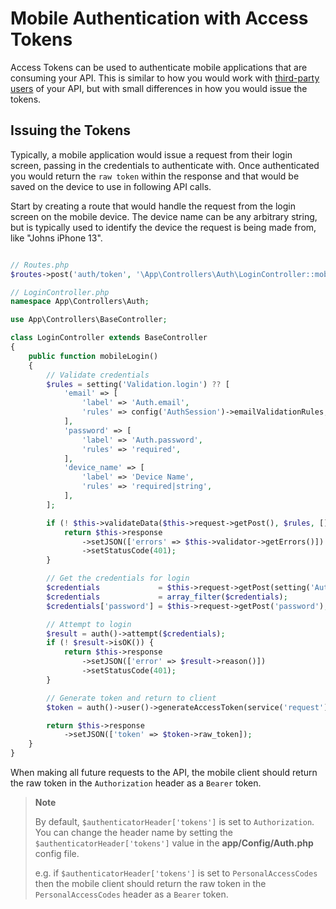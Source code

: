 # Mobile Authentication with Access Tokens

Access Tokens can be used to authenticate mobile applications that are consuming your API. This is similar to how you would work with [third-party users](./api_tokens.md) of your API, but with small differences in how you would issue the tokens.

## Issuing the Tokens

Typically, a mobile application would issue a request from their login screen, passing in the credentials to authenticate with. Once authenticated you would return the `raw token` within the response and that would be saved on the device to use in following API calls.

Start by creating a route that would handle the request from the login screen on the mobile device. The device name can be any arbitrary string, but is typically used to identify the device the request is being made from, like "Johns iPhone 13".

```php

// Routes.php
$routes->post('auth/token', '\App\Controllers\Auth\LoginController::mobileLogin');

// LoginController.php
namespace App\Controllers\Auth;

use App\Controllers\BaseController;

class LoginController extends BaseController
{
    public function mobileLogin()
    {
        // Validate credentials
        $rules = setting('Validation.login') ?? [
            'email' => [
                'label' => 'Auth.email',
                'rules' => config('AuthSession')->emailValidationRules,
            ],
            'password' => [
                'label' => 'Auth.password',
                'rules' => 'required',
            ],
            'device_name' => [
                'label' => 'Device Name',
                'rules' => 'required|string',
            ],
        ];

        if (! $this->validateData($this->request->getPost(), $rules, [], config('Auth')->DBGroup)) {
            return $this->response
                ->setJSON(['errors' => $this->validator->getErrors()])
                ->setStatusCode(401);
        }

        // Get the credentials for login
        $credentials             = $this->request->getPost(setting('Auth.validFields'));
        $credentials             = array_filter($credentials);
        $credentials['password'] = $this->request->getPost('password');

        // Attempt to login
        $result = auth()->attempt($credentials);
        if (! $result->isOK()) {
            return $this->response
                ->setJSON(['error' => $result->reason()])
                ->setStatusCode(401);
        }

        // Generate token and return to client
        $token = auth()->user()->generateAccessToken(service('request')->getVar('device_name'));

        return $this->response
            ->setJSON(['token' => $token->raw_token]);
    }
}
```

When making all future requests to the API, the mobile client should return the raw token in the `Authorization` header as a `Bearer` token.

> **Note**
>
> By default, `$authenticatorHeader['tokens']` is set to `Authorization`. You can change the header name by setting the `$authenticatorHeader['tokens']` value in the **app/Config/Auth.php** config file.
>
> e.g. if `$authenticatorHeader['tokens']` is set to `PersonalAccessCodes` then the mobile client should return the raw token in the `PersonalAccessCodes` header as a `Bearer` token.
